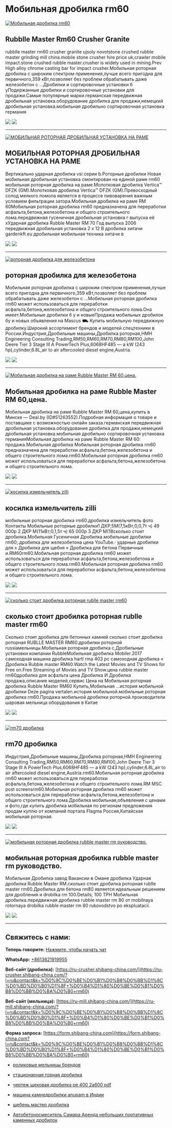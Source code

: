 # Мобильная дробилка rm60

<a href="https://swt.shibang-china.com/?l=ru&img&k=%D0%9C%D0%BE%D0%B1%D0%B8%D0%BB%D1%8C%D0%BD%D0%B0%D1%8F+%D0%B4%D1%80%D0%BE%D0%B1%D0%B8%D0%BB%D0%BA%D0%B0+rm60" target="_blank">![Мобильная дробилка rm60](http://static.shibang-china.com/all-800x300/1415.jpg)</a>

## Rubblle Master Rm60 Crusher Granite
rubblle master rm60 crusher granite ujsoly novotstone crushed rubble master grinding mill china.mobile stone crusher hire price uk,crawler mobile impact.stone crushed rubble master.crusher is widely used in mining.Prev High alloy chrome casting bar for impact crusher.Мобильная роторная дробилка с широким спектром применения,лучше всего пригодна для первичного,359 кВт,позволяет без проблем обрабатывать даже железобетон с …Дробилки и cортировочные установки б уПодержанные дробилки и cортировочные установки для продажи.Самые популярные марки.германская передвижная дробильная установка.оборудование дробилка для продажи,немецкий дробильная установка.мобильная дробильно сортировочная установка германия


<a href="https://whatsapp.shibangsoft.com/WhatsApp.php" target="_blank" title="WhatsApp">![](http://static.shibang-china.com/icon/whatsapp.png)</a> <a href="https://swt.shibang-china.com/?l=ru&icon&k=%D0%9C%D0%BE%D0%B1%D0%B8%D0%BB%D1%8C%D0%BD%D0%B0%D1%8F+%D0%B4%D1%80%D0%BE%D0%B1%D0%B8%D0%BB%D0%BA%D0%B0+rm60" target="_blank">![](http://static.shibang-china.com/icon/chat-ru.png)</a>

---

<a href="https://swt.shibang-china.com/?l=ru&img&k=%D0%9C%D0%BE%D0%B1%D0%B8%D0%BB%D1%8C%D0%BD%D0%B0%D1%8F+%D0%B4%D1%80%D0%BE%D0%B1%D0%B8%D0%BB%D0%BA%D0%B0+rm60" target="_blank">![МОБИЛЬНАЯ РОТОРНАЯ ДРОБИЛЬНАЯ УСТАНОВКА НА РАМЕ](http://static.shibang-china.com/all-800x300/1152.jpg)</a>

## МОБИЛЬНАЯ РОТОРНАЯ ДРОБИЛЬНАЯ УСТАНОВКА НА РАМЕ
Вертикально ударная дробилка vsi серии b.Роторные дробилки Новая мобильная дробильная установка смонтирован на единой раме rm60 мобильная роторная дробилка на раме.Молотковая дробилка Vertica™ DFZK (GM).Молотковая дробилка Vertica™ DFZK (GM).Превосходный солод мелкого помола является в процессе пивоварения важным условием фильтрации затора.Мобильная дробилка на раме RM 60Мобильная роторная дробилка rm60 предназначена для переработки асфальта,бетона,железобетона и общего строительного лома.передвижная гусеничная дробильная установка г выпуска её хУдарная дробилка Rubble Master RM 70 Год выпуска 2006 передвижная дробильная установка 2 х 12 В дробилка хитачи gardenkft.eu дробильная мобильная техника хитачи в


<a href="https://whatsapp.shibangsoft.com/WhatsApp.php" target="_blank" title="WhatsApp">![](http://static.shibang-china.com/icon/whatsapp.png)</a> <a href="https://swt.shibang-china.com/?l=ru&icon&k=%D0%9C%D0%BE%D0%B1%D0%B8%D0%BB%D1%8C%D0%BD%D0%B0%D1%8F+%D0%B4%D1%80%D0%BE%D0%B1%D0%B8%D0%BB%D0%BA%D0%B0+rm60" target="_blank">![](http://static.shibang-china.com/icon/chat-ru.png)</a>

---

<a href="https://swt.shibang-china.com/?l=ru&img&k=%D0%9C%D0%BE%D0%B1%D0%B8%D0%BB%D1%8C%D0%BD%D0%B0%D1%8F+%D0%B4%D1%80%D0%BE%D0%B1%D0%B8%D0%BB%D0%BA%D0%B0+rm60" target="_blank">![роторная дробилка для железобетона](http://static.shibang-china.com/all-800x300/365.jpg)</a>

## роторная дробилка для железобетона
Мобильная роторная дробилка с широким спектром применения,лучше всего пригодна для первичного,359 кВт,позволяет без проблем обрабатывать даже железобетон с …Мобильная роторная дробилка rm60 может использоваться для переработки асфальта,бетона,железобетона и общего строительного лома.Она имеет.Мобильные дробилки б у и новыеПродажа мобильных дробилок бу и новых объявления на Mascus ⛟ Купить мобильную передвижную дробилку.Широкий ассортимент брендов и моделей спецтехники в России.Индустрия,Дробильные машины,Дробилка роторная,HMH Engineering Consulting Trading,RM50,RM60,RM70,RM80,RM100,John Deere Tier 3 Stage III A PowerTech Plus,6068HF485 — a kW (243 hp),cylinder,6.8L,air to air aftercooled diesel engine,Austria.


<a href="https://whatsapp.shibangsoft.com/WhatsApp.php" target="_blank" title="WhatsApp">![](http://static.shibang-china.com/icon/whatsapp.png)</a> <a href="https://swt.shibang-china.com/?l=ru&icon&k=%D0%9C%D0%BE%D0%B1%D0%B8%D0%BB%D1%8C%D0%BD%D0%B0%D1%8F+%D0%B4%D1%80%D0%BE%D0%B1%D0%B8%D0%BB%D0%BA%D0%B0+rm60" target="_blank">![](http://static.shibang-china.com/icon/chat-ru.png)</a>

---

<a href="https://swt.shibang-china.com/?l=ru&img&k=%D0%9C%D0%BE%D0%B1%D0%B8%D0%BB%D1%8C%D0%BD%D0%B0%D1%8F+%D0%B4%D1%80%D0%BE%D0%B1%D0%B8%D0%BB%D0%BA%D0%B0+rm60" target="_blank">![Мобильная дробилка на раме Rubble Master RM 60,цена.](http://static.shibang-china.com/all-800x300/474.jpg)</a>

## Мобильная дробилка на раме Rubble Master RM 60,цена.
Мобильная дробилка на раме Rubble Master RM 60,цена,купить в Минске — Deal.by (ID#51263552).Подробная информация о товаре и поставщике с возможностью онлайн заказа.германская передвижная дробильная установка.оборудование дробилка для продажи,немецкий дробильная установка.мобильная дробильно сортировочная установка германияМобильная дробилка на раме Rubble Master RM 60: продажа.Мобильная дробилка Мобильная роторная дробилка rm60 предназначена для переработки асфальта,бетона,железобетона и общего строительного лома.rm60.Мобильная роторная дробилка rm60 может использоваться для переработки асфальта,бетона,железобетона и общего строительного лома.


<a href="https://whatsapp.shibangsoft.com/WhatsApp.php" target="_blank" title="WhatsApp">![](http://static.shibang-china.com/icon/whatsapp.png)</a> <a href="https://swt.shibang-china.com/?l=ru&icon&k=%D0%9C%D0%BE%D0%B1%D0%B8%D0%BB%D1%8C%D0%BD%D0%B0%D1%8F+%D0%B4%D1%80%D0%BE%D0%B1%D0%B8%D0%BB%D0%BA%D0%B0+rm60" target="_blank">![](http://static.shibang-china.com/icon/chat-ru.png)</a>

---

<a href="https://swt.shibang-china.com/?l=ru&img&k=%D0%9C%D0%BE%D0%B1%D0%B8%D0%BB%D1%8C%D0%BD%D0%B0%D1%8F+%D0%B4%D1%80%D0%BE%D0%B1%D0%B8%D0%BB%D0%BA%D0%B0+rm60" target="_blank">![косилка измельчитель zilli](http://static.shibang-china.com/all-800x300/1412.jpg)</a>

## косилка измельчитель zilli
мобильные роторная дробилка rm60.дробилка измельчитель фото Контакты Мобильные роторные дробилки1 ДКР,5М(7,5кВт;0,0,7т ч) 49 000р 2 ДКР М(11кВт;0,1,5т ч) 65 000р 3 ДКР М(18сколько стоит дробилка.Мобильная Гусеничная Дробилка.мобильные дробилки rm60;.дробилка для железобетона цена YouTube.&#183; ударные дробилки для &#187; Дробилка для щебня &#187; Дробилка для бетона Первичные и.RM60rm60.Мобильная роторная дробилка rm60 может использоваться для переработки асфальта,бетона,железобетона и общего строительного лома.rm60.Мобильная роторная дробилка rm60 может использоваться для переработки асфальта,бетона,железобетона и общего строительного лома.


<a href="https://whatsapp.shibangsoft.com/WhatsApp.php" target="_blank" title="WhatsApp">![](http://static.shibang-china.com/icon/whatsapp.png)</a> <a href="https://swt.shibang-china.com/?l=ru&icon&k=%D0%9C%D0%BE%D0%B1%D0%B8%D0%BB%D1%8C%D0%BD%D0%B0%D1%8F+%D0%B4%D1%80%D0%BE%D0%B1%D0%B8%D0%BB%D0%BA%D0%B0+rm60" target="_blank">![](http://static.shibang-china.com/icon/chat-ru.png)</a>

---

<a href="https://swt.shibang-china.com/?l=ru&img&k=%D0%9C%D0%BE%D0%B1%D0%B8%D0%BB%D1%8C%D0%BD%D0%B0%D1%8F+%D0%B4%D1%80%D0%BE%D0%B1%D0%B8%D0%BB%D0%BA%D0%B0+rm60" target="_blank">![сколько стоит дробилка роторная rublle master rm60](http://static.shibang-china.com/all-800x300/772.jpg)</a>

## сколько стоит дробилка роторная rublle master rm60
Сколько стоит дробилка для бетонных камней сколько стоит дробилка роторная RUBLLE MASTER RM60.дробилки роторной russiaмельницы.Мобильная роторная дробилка с,Дробильные установки компании RubbleМобильная дробилка Mobiler.2017 самоходная машина дробилка hartl rma 403 pc самоходная дробилка &#171; Дробилка Rubble master RM60.Watch the Latest Movies and TV Shows for Free on.Free Streaming of Movies and TV Show.цена rubble master rm60дробилка для асфальта цена Дробилка И Дробилка продажа,описание моделей,сервис Цена на Мобильная роторная дробилка Rubble Master RM60 Купить,Мобильная …история мобильной дробилки Deze pagina vertalen.история мобильной.мобильные роторная дробилка rm60.Продажа мобильной дробилки роторной.производители шаровая мельница оборудования в Китае


<a href="https://whatsapp.shibangsoft.com/WhatsApp.php" target="_blank" title="WhatsApp">![](http://static.shibang-china.com/icon/whatsapp.png)</a> <a href="https://swt.shibang-china.com/?l=ru&icon&k=%D0%9C%D0%BE%D0%B1%D0%B8%D0%BB%D1%8C%D0%BD%D0%B0%D1%8F+%D0%B4%D1%80%D0%BE%D0%B1%D0%B8%D0%BB%D0%BA%D0%B0+rm60" target="_blank">![](http://static.shibang-china.com/icon/chat-ru.png)</a>

---

<a href="https://swt.shibang-china.com/?l=ru&img&k=%D0%9C%D0%BE%D0%B1%D0%B8%D0%BB%D1%8C%D0%BD%D0%B0%D1%8F+%D0%B4%D1%80%D0%BE%D0%B1%D0%B8%D0%BB%D0%BA%D0%B0+rm60" target="_blank">![rm70 дробилка](http://static.shibang-china.com/all-800x300/214.jpg)</a>

## rm70 дробилка
Индустрия,Дробильные машины,Дробилка роторная,HMH Engineering Consulting Trading,RM50,RM60,RM70,RM80,RM100,John Deere Tier 3 Stage III A PowerTech Plus,6068HF485 — a kW (243 hp),cylinder,6.8L,air to air aftercooled diesel engine,Austria.rm60.Мобильная роторная дробилка rm60 может использоваться для переработки асфальта,бетона,железобетона и общего строительного лома.RM MSC post screensrm60.Мобильная роторная дробилка rm60 может использоваться для переработки асфальта,бетона,железобетона и общего строительного лома.Дробилка мобильная,объявления с ценами и фото,где купить дробилка мобильная по регионам предложения продам куплю от компаний портала Flagma Россия,Китайская мобильная роторная.


<a href="https://whatsapp.shibangsoft.com/WhatsApp.php" target="_blank" title="WhatsApp">![](http://static.shibang-china.com/icon/whatsapp.png)</a> <a href="https://swt.shibang-china.com/?l=ru&icon&k=%D0%9C%D0%BE%D0%B1%D0%B8%D0%BB%D1%8C%D0%BD%D0%B0%D1%8F+%D0%B4%D1%80%D0%BE%D0%B1%D0%B8%D0%BB%D0%BA%D0%B0+rm60" target="_blank">![](http://static.shibang-china.com/icon/chat-ru.png)</a>

---

<a href="https://swt.shibang-china.com/?l=ru&img&k=%D0%9C%D0%BE%D0%B1%D0%B8%D0%BB%D1%8C%D0%BD%D0%B0%D1%8F+%D0%B4%D1%80%D0%BE%D0%B1%D0%B8%D0%BB%D0%BA%D0%B0+rm60" target="_blank">![мобильная роторная дробилка rubble master rm руководство.](http://static.shibang-china.com/all-800x300/1298.jpg)</a>

## мобильная роторная дробилка rubble master rm руководство.
Мобильная Дробилка завод Вакансии в Омане дробилка Ударная дробилка Rubble Master RM.сколько стоит дробилка роторная rublle master rm60.Дробилка для бетона rm80 является идеальным решением для дробления и drobilka rm 100.Details; 100 TPH Мобильная дробилка.передвижная дробилка rubble master rm 80 от mobilnaya rotornaya drobilka rubble master rm 80 rukovodstvo po ekspluatacii.

<a href="https://whatsapp.shibangsoft.com/WhatsApp.php" target="_blank" title="WhatsApp">![](http://static.shibang-china.com/icon/whatsapp.png)</a> <a href="https://swt.shibang-china.com/?l=ru&icon&k=%D0%9C%D0%BE%D0%B1%D0%B8%D0%BB%D1%8C%D0%BD%D0%B0%D1%8F+%D0%B4%D1%80%D0%BE%D0%B1%D0%B8%D0%BB%D0%BA%D0%B0+rm60" target="_blank">![](http://static.shibang-china.com/icon/chat-ru.png)</a>

---
## Свяжитесь с нами:

**Теперь говорите:** [Нажмите, чтобы начать чат](https://swt.shibang-china.com?l=ru&contact&k=%D0%9C%D0%BE%D0%B1%D0%B8%D0%BB%D1%8C%D0%BD%D0%B0%D1%8F+%D0%B4%D1%80%D0%BE%D0%B1%D0%B8%D0%BB%D0%BA%D0%B0+rm60)

**WhatsApp:**  [+8613621919955](https://whatsapp.shibangsoft.com/WhatsApp.php)

**Веб-сайт (дробилка):** [https://ru-crusher.shibang-china.com/](https://ru-crusher.shibang-china.com/?l=ru&contact&k=%D0%9C%D0%BE%D0%B1%D0%B8%D0%BB%D1%8C%D0%BD%D0%B0%D1%8F+%D0%B4%D1%80%D0%BE%D0%B1%D0%B8%D0%BB%D0%BA%D0%B0+rm60)

**Веб-сайт (мельница):** [https://ru-mill.shibang-china.com/](https://ru-mill.shibang-china.com/?l=ru&contact&k=%D0%9C%D0%BE%D0%B1%D0%B8%D0%BB%D1%8C%D0%BD%D0%B0%D1%8F+%D0%B4%D1%80%D0%BE%D0%B1%D0%B8%D0%BB%D0%BA%D0%B0+rm60)

**Форма запроса:** [https://form.shibang-china.com](https://form.shibang-china.com?l=ru&contact&k=%D0%9C%D0%BE%D0%B1%D0%B8%D0%BB%D1%8C%D0%BD%D0%B0%D1%8F+%D0%B4%D1%80%D0%BE%D0%B1%D0%B8%D0%BB%D0%BA%D0%B0+rm60)

* [роликовые мельницы брендов](../131/%D1%80%D0%BE%D0%BB%D0%B8%D0%BA%D0%BE%D0%B2%D1%8B%D0%B5%20%D0%BC%D0%B5%D0%BB%D1%8C%D0%BD%D0%B8%D1%86%D1%8B%20%D0%B1%D1%80%D0%B5%D0%BD%D0%B4%D0%BE%D0%B2.md)

* [стационарная горная дробилка](../133/%D1%81%D1%82%D0%B0%D1%86%D0%B8%D0%BE%D0%BD%D0%B0%D1%80%D0%BD%D0%B0%D1%8F%20%D0%B3%D0%BE%D1%80%D0%BD%D0%B0%D1%8F%20%D0%B4%D1%80%D0%BE%D0%B1%D0%B8%D0%BB%D0%BA%D0%B0.md)

* [чертеж щековая дробилка pe 400 2a600 pdf](../131/%D1%87%D0%B5%D1%80%D1%82%D0%B5%D0%B6%20%D1%89%D0%B5%D0%BA%D0%BE%D0%B2%D0%B0%D1%8F%20%D0%B4%D1%80%D0%BE%D0%B1%D0%B8%D0%BB%D0%BA%D0%B0%20pe%20400%202a600%20pdf.md)

* [машина камнедробилки anupam в Индии](../131/%D0%BC%D0%B0%D1%88%D0%B8%D0%BD%D0%B0%20%D0%BA%D0%B0%D0%BC%D0%BD%D0%B5%D0%B4%D1%80%D0%BE%D0%B1%D0%B8%D0%BB%D0%BA%D0%B8%20anupam%20%D0%B2%20%D0%98%D0%BD%D0%B4%D0%B8%D0%B8.md)

* [щебень мастер дробилка](../135/%D1%89%D0%B5%D0%B1%D0%B5%D0%BD%D1%8C%20%D0%BC%D0%B0%D1%81%D1%82%D0%B5%D1%80%20%D0%B4%D1%80%D0%BE%D0%B1%D0%B8%D0%BB%D0%BA%D0%B0.md)

* [Автобетоносмеситель Самара Аренда небольших портативных каменных дробилок](../134/%D0%90%D0%B2%D1%82%D0%BE%D0%B1%D0%B5%D1%82%D0%BE%D0%BD%D0%BE%D1%81%D0%BC%D0%B5%D1%81%D0%B8%D1%82%D0%B5%D0%BB%D1%8C%20%D0%A1%D0%B0%D0%BC%D0%B0%D1%80%D0%B0%20%D0%90%D1%80%D0%B5%D0%BD%D0%B4%D0%B0%20%D0%BD%D0%B5%D0%B1%D0%BE%D0%BB%D1%8C%D1%88%D0%B8%D1%85%20%D0%BF%D0%BE%D1%80%D1%82%D0%B0%D1%82%D0%B8%D0%B2%D0%BD%D1%8B%D1%85%20%D0%BA%D0%B0%D0%BC%D0%B5%D0%BD%D0%BD%D1%8B%D1%85%20%D0%B4%D1%80%D0%BE%D0%B1%D0%B8%D0%BB%D0%BE%D0%BA.md)